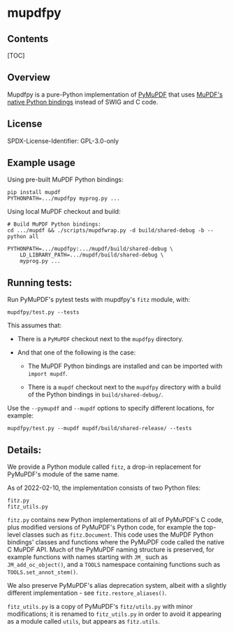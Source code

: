 <!--
markdown_py -v -x markdown.extensions.toc README.md > README.md.html
-->

# mupdfpy

## Contents

[TOC]

## Overview

Mupdfpy is a pure-Python implementation of
[PyMuPDF](https://github.com/pymupdf/PyMuPDF) that uses [MuPDF's native Python
bindings](http://mupdf.com/r/C-and-Python-APIs) instead of SWIG and C code.


## License

SPDX-License-Identifier: GPL-3.0-only


## Example usage

Using pre-built MuPDF Python bindings:

    pip install mupdf 
    PYTHONPATH=.../mupdfpy myprog.py ...

Using local MuPDF checkout and build:


    # Build MuPDF Python bindings:
    cd .../mupdf && ./scripts/mupdfwrap.py -d build/shared-debug -b --python all
    
    PYTHONPATH=.../mupdfpy:.../mupdf/build/shared-debug \
        LD_LIBRARY_PATH=.../mupdf/build/shared-debug \
        myprog.py ...


## Running tests:

Run PyMuPDF's pytest tests with mupdfpy's `fitz` module, with:
    
    mupdfpy/test.py --tests

This assumes that:

* There is a `PyMuPDF` checkout next to the `mupdfpy`
directory.

* And that one of the following is the case:
    * The MuPDF Python bindings are installed and can be imported with `import mupdf`.

    * There is a `mupdf` checkout next to the `mupdfpy` directory with a build
    of the Python bindings in `build/shared-debug/`.

Use the `--pymupdf` and `--mupdf` options to specify different locations, for example:

    mupdfpy/test.py --mupdf mupdf/build/shared-release/ --tests


## Details:

We provide a Python module called `fitz`, a drop-in replacement for PyMuPDF's
module of the same name.

As of 2022-02-10, the implementation consists of two Python files:

    fitz.py
    fitz_utils.py

`fitz.py` contains new Python implementations of all of PyMuPDF's C code, plus
modified versions of PyMuPDF's Python code, for example the top-level classes
such as `fitz.Document`. This code uses the MuPDF Python bindings' classes
and functions where the PyMuPDF code called the native C MuPDF API. Much of
the PyMuPDF naming structure is preserved, for example functions with names
starting with `JM_` such as `JM_add_oc_object()`, and a `TOOLS` namespace
containing functions such as `TOOLS.set_annot_stem()`.

We also preserve PyMuPDF's alias deprecation system, albeit with a slightly
different implementation - see `fitz.restore_aliases()`.

`fitz_utils.py` is a copy of PyMuPDF's `fitz/utils.py` with minor
modifications; it is renamed to `fitz_utils.py` in order to avoid it appearing
as a module called `utils`, but appears as `fitz.utils`.
